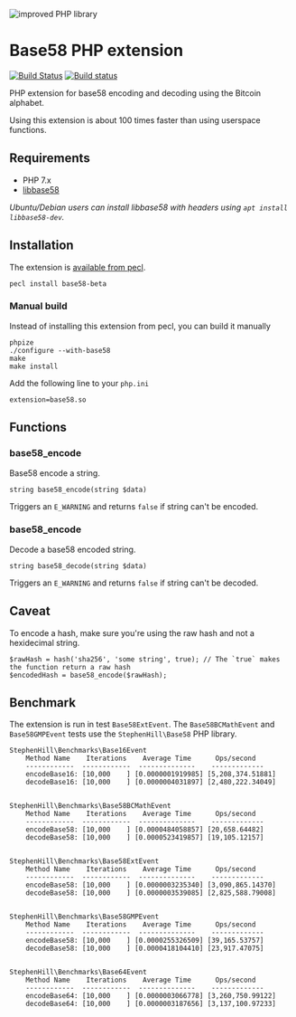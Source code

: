 ![improved PHP library](https://user-images.githubusercontent.com/100821/46372249-e5eb7500-c68a-11e8-801a-2ee57da3e5e3.png)

# Base58 PHP extension

[![Build Status](https://api.travis-ci.org/improved-php-library/base58-php-ext.svg?branch=master)](https://travis-ci.org/improved-php-library/base58-php-ext)
[![Build status](https://ci.appveyor.com/api/projects/status/7rof1vr8mv4kam17/branch/master?svg=true)](https://ci.appveyor.com/project/jasny/base58-php-ext/branch/master)

PHP extension for base58 encoding and decoding using the Bitcoin alphabet.

Using this extension is about 100 times faster than using userspace functions.

## Requirements

* PHP 7.x
* [libbase58](https://github.com/bitcoin/libbase58)

_Ubuntu/Debian users can install libbase58 with headers using `apt install libbase58-dev`._

## Installation

The extension is [available from pecl](https://pecl.php.net/package/base58).

    pecl install base58-beta

### Manual build

Instead of installing this extension from pecl, you can build it manually

    phpize
    ./configure --with-base58
    make
    make install

Add the following line to your `php.ini`

    extension=base58.so

## Functions

### base58_encode

Base58 encode a string.

    string base58_encode(string $data)

Triggers an `E_WARNING` and returns `false` if string can't be encoded.

### base58_encode

Decode a base58 encoded string.

    string base58_decode(string $data)

Triggers an `E_WARNING` and returns `false` if string can't be decoded.

## Caveat

To encode a hash, make sure you're using the raw hash and not a hexidecimal string.

    $rawHash = hash('sha256', 'some string', true); // The `true` makes the function return a raw hash
    $encodedHash = base58_encode($rawHash);


## Benchmark

The extension is run in test `Base58ExtEvent`. The `Base58BCMathEvent` and `Base58GMPEvent` tests use
the `StephenHill\Base58` PHP library.

```
StephenHill\Benchmarks\Base16Event
    Method Name    Iterations    Average Time      Ops/second
    ------------  ------------  --------------    -------------
    encodeBase16: [10,000    ] [0.0000001919985] [5,208,374.51881]
    decodeBase16: [10,000    ] [0.0000004031897] [2,480,222.34049]


StephenHill\Benchmarks\Base58BCMathEvent
    Method Name    Iterations    Average Time      Ops/second
    ------------  ------------  --------------    -------------
    encodeBase58: [10,000    ] [0.0000484058857] [20,658.64482]
    decodeBase58: [10,000    ] [0.0000523419857] [19,105.12157]


StephenHill\Benchmarks\Base58ExtEvent
    Method Name    Iterations    Average Time      Ops/second
    ------------  ------------  --------------    -------------
    encodeBase58: [10,000    ] [0.0000003235340] [3,090,865.14370]
    decodeBase58: [10,000    ] [0.0000003539085] [2,825,588.79008]


StephenHill\Benchmarks\Base58GMPEvent
    Method Name    Iterations    Average Time      Ops/second
    ------------  ------------  --------------    -------------
    encodeBase58: [10,000    ] [0.0000255326509] [39,165.53757]
    decodeBase58: [10,000    ] [0.0000418104410] [23,917.47075]


StephenHill\Benchmarks\Base64Event
    Method Name    Iterations    Average Time      Ops/second
    ------------  ------------  --------------    -------------
    encodeBase64: [10,000    ] [0.0000003066778] [3,260,750.99122]
    decodeBase64: [10,000    ] [0.0000003187656] [3,137,100.97233]
```

